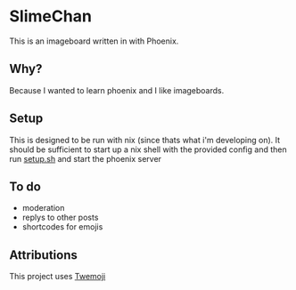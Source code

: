 # SlimeChan

This is an imageboard written in with Phoenix.

## Why?

Because I wanted to learn phoenix and I like imageboards.

## Setup

This is designed to be run with nix (since thats what i'm developing on). It should be sufficient to start up a nix shell with the provided config and then run [setup.sh](/setup.sh) and start the phoenix server

## To do

- moderation
- replys to other posts
- shortcodes for emojis

## Attributions

This project uses [Twemoji](https://twemoji.twitter.com/)
